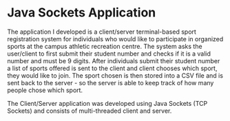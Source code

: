 # Java Sockets Application
The application I developed is a client/server terminal-based sport registration system for individuals who would like to participate in organized sports at the campus athletic recreation centre. The system asks the user/client to first submit their student number and checks if it is a valid number and must be 9 digits. After individuals submit their student number a list of sports offered is sent to the client and client chooses which sport, they would like to join. The sport chosen is then stored into a CSV file and is sent back to the server - so the server is able to keep track of how many people chose which sport. 

The Client/Server application was developed using Java Sockets (TCP Sockets) and consists of multi-threaded client and server. 
